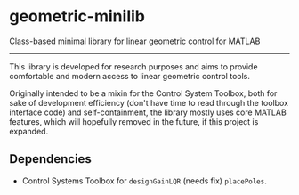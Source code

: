 # geometric-minilib
Class-based minimal library for linear geometric control for MATLAB

____

This library is developed for research purposes and aims to provide comfortable and modern access to linear geometric control tools.

Originally intended to be a mixin for the Control System Toolbox, both for sake of development efficiency (don't have time to read through the toolbox interface code) and self-containment, the library mostly uses core MATLAB features, which will hopefully removed in the future, if this project is expanded.

## Dependencies

- Control Systems Toolbox for ~~`designGainLQR`~~ (needs fix) `placePoles`. 